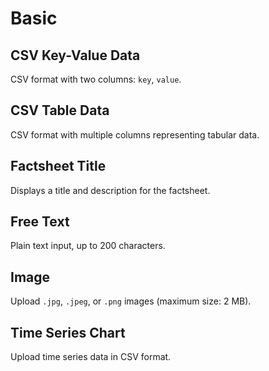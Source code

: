 # Basic

## CSV Key-Value Data

CSV format with two columns: `key`, `value`.

## CSV Table Data

CSV format with multiple columns representing tabular data.

## Factsheet Title

Displays a title and description for the factsheet.

## Free Text

Plain text input, up to 200 characters.

## Image

Upload `.jpg`, `.jpeg`, or `.png` images (maximum size: 2 MB).

## Time Series Chart

Upload time series data in CSV format.